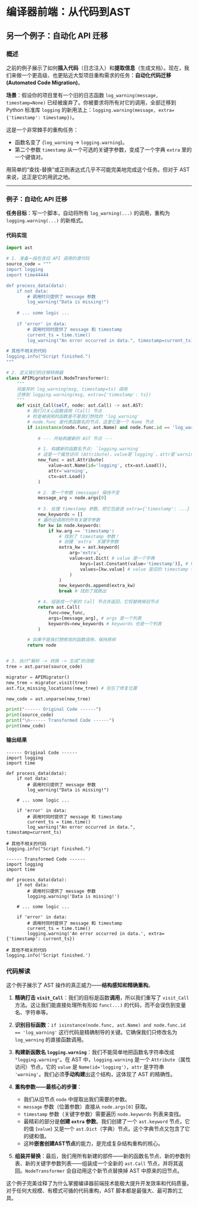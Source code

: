 # 编译器前端：从代码到AST

## 另一个例子：自动化 API 迁移

### 概述

之前的例子展示了如何**插入代码**（日志注入）和**提取信息**（生成文档）。现在，我们来做一个更高级、也更贴近大型项目重构需求的任务：**自动化代码迁移 (Automated Code Migration)**。

**场景**：假设你的项目里有一个旧的日志函数 `log_warning(message, timestamp=None)` 已经被废弃了。你被要求将所有对它的调用，全部迁移到 Python 标准库 `logging` 的新用法上：`logging.warning(message, extra={'timestamp': timestamp})`。

这是一个非常棘手的重构任务：

* 函数名变了 (`log_warning` -> `logging.warning`)。
* 第二个参数 `timestamp` 从一个可选的关键字参数，变成了一个字典 `extra` 里的一个键值对。

用简单的“查找-替换”或正则表达式几乎不可能完美地完成这个任务。但对于 AST 来说，这正是它的用武之地。

---

### 例子：自动化 API 迁移

**任务目标**：写一个脚本，自动将所有 `log_warning(...)` 的调用，重构为 `logging.warning(...)` 的新格式。

#### 代码实现

```python
import ast

# 1. 准备一段包含旧 API 调用的源代码
source_code = """
import logging
import time44444

def process_data(data):
    if not data:
        # 调用时只提供了 message 参数
        log_warning("Data is missing!")
    
    # ... some logic ...
    
    if 'error' in data:
        # 调用时同时提供了 message 和 timestamp
        current_ts = time.time()
        log_warning("An error occurred in data.", timestamp=current_ts)

# 其他不相关的代码
logging.info("Script finished.")
"""

# 2. 定义我们的迁移转换器
class APIMigrator(ast.NodeTransformer):
    """
    将废弃的 log_warning(msg, timestamp=ts) 调用
    迁移到 logging.warning(msg, extra={'timestamp': ts})
    """
    def visit_Call(self, node: ast.Call) -> ast.AST:
        # 我们只关心函数调用 (Call) 节点
        # 检查被调用的函数是不是我们想找的 'log_warning'
        # node.func 是代表函数名的节点，这里它是一个 Name 节点
        if isinstance(node.func, ast.Name) and node.func.id == 'log_warning':
            
            # --- 开始构建新的 AST 节点 ---

            # 1. 构建新的函数名节点: `logging.warning`
            # 这是一个属性访问 (Attribute)，value是`logging`，attr是`warning`
            new_func = ast.Attribute(
                value=ast.Name(id='logging', ctx=ast.Load()),
                attr='warning',
                ctx=ast.Load()
            )

            # 2. 第一个参数 (message) 保持不变
            message_arg = node.args[0]
            
            # 3. 处理 timestamp 参数，把它包装进 extra={'timestamp': ...}
            new_keywords = []
            # 遍历旧调用的所有关键字参数
            for kw in node.keywords:
                if kw.arg == 'timestamp':
                    # 找到了 timestamp 参数！
                    # 创建 `extra` 关键字参数
                    extra_kw = ast.keyword(
                        arg='extra',
                        value=ast.Dict( # value 是一个字典
                            keys=[ast.Constant(value='timestamp')], # key 是字符串 'timestamp'
                            values=[kw.value] # value 是旧的 timestamp 参数的值
                        )
                    )
                    new_keywords.append(extra_kw)
                    break # 找到了就跳出

            # 4. 组装成一个新的 Call 节点并返回，它将替换掉旧节点
            return ast.Call(
                func=new_func,
                args=[message_arg], # args 是一个列表
                keywords=new_keywords # keywords 也是一个列表
            )

        # 如果不是我们想修改的函数调用，保持原样
        return node


# 3. 执行“解析 -> 转换 -> 生成”的流程
tree = ast.parse(source_code)

migrator = APIMigrator()
new_tree = migrator.visit(tree)
ast.fix_missing_locations(new_tree) # 别忘了修复位置

new_code = ast.unparse(new_tree)

print("------ Original Code ------")
print(source_code)
print("\n------ Transformed Code ------")
print(new_code)
```

#### 输出结果

```
------ Original Code ------
import logging
import time

def process_data(data):
    if not data:
        # 调用时只提供了 message 参数
        log_warning("Data is missing!")
    
    # ... some logic ...
    
    if 'error' in data:
        # 调用时同时提供了 message 和 timestamp
        current_ts = time.time()
        log_warning("An error occurred in data.", timestamp=current_ts)

# 其他不相关的代码
logging.info("Script finished.")

------ Transformed Code ------
import logging
import time

def process_data(data):
    if not data:
        # 调用时只提供了 message 参数
        logging.warning('Data is missing!')
    
    # ... some logic ...
    
    if 'error' in data:
        # 调用时同时提供了 message 和 timestamp
        current_ts = time.time()
        logging.warning('An error occurred in data.', extra={'timestamp': current_ts})

# 其他不相关的代码
logging.info('Script finished.')
```

### 代码解读

这个例子展示了 AST 操作的真正威力——**结构感知和精确重构**。

1. **精确打击 `visit_Call`**：我们的目标是函数**调用**，所以我们重写了 `visit_Call` 方法。这让我们能直接处理所有形如 `func(...)` 的代码，而不会误伤到变量名、字符串等。

2. **识别目标函数**：`if isinstance(node.func, ast.Name) and node.func.id == 'log_warning'` 这行代码是精确制导的关键。它确保我们只修改名为 `log_warning` 的直接函数调用。

3. **构建新函数名 `logging.warning`**：我们不能简单地把函数名字符串改成 `"logging.warning"`。在 AST 中，`logging.warning` 是一个 `Attribute`（属性访问）节点，它的 `value` 是 `Name(id='logging')`，`attr` 是字符串 `'warning'`。我们必须**手动构建**出这个结构，这体现了 AST 的精确性。

4. **重构参数——最核心的步骤**：
    * 我们从旧节点 `node` 中提取出我们需要的参数。
    * `message` 参数（位置参数）直接从 `node.args[0]` 获取。
    * `timestamp` 参数（关键字参数）需要遍历 `node.keywords` 列表来查找。
    * 最精彩的部分是**创建 `extra` 参数**。我们创建了一个 `ast.keyword` 节点，它的值 (`value`) 又是一个 `ast.Dict`（字典）节点。这个字典节点又包含了它的键和值。
    * 这种**嵌套创建AST节点**的能力，是完成复杂结构重构的核心。

5. **组装并替换**：最后，我们用所有新建的部件——新的函数名节点、新的参数列表、新的关键字参数列表——组装成一个全新的 `ast.Call` 节点，并将其返回。`NodeTransformer` 会自动用这个新节点替换掉 AST 中原来的旧节点。

这个例子完美诠释了为什么掌握编译器前端技术能极大提升开发效率和代码质量。对于任何大规模、有模式可循的代码重构，AST 脚本都是最强大、最可靠的工具。
